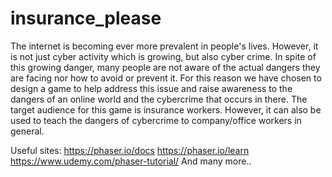 # insurance_please
The internet is becoming ever more prevalent in people's lives. However, it is not just cyber activity which is growing, but also cyber crime. In spite of this growing danger, many people are not aware of the actual dangers they are facing nor how to avoid or prevent it. For this reason we have chosen to design a game to help address this issue and raise awareness to the dangers of an online world and the cybercrime that occurs in there.
The target audience for this game is insurance workers. However, it can also be used to teach the dangers of cybercrime to company/office workers in general.

Useful sites:
https://phaser.io/docs
https://phaser.io/learn
https://www.udemy.com/phaser-tutorial/
And many more..